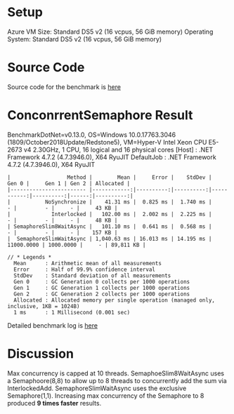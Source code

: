 # Setup
Azure VM Size: Standard DS5 v2 (16 vcpus, 56 GiB memory)
Operating System: Standard DS5 v2 (16 vcpus, 56 GiB memory)

# Source Code
Source code for the benchmark is [here](./ConcurrentSemaphore/ConcurrentSemaphoreDemo.cs)

# ConconrrentSemaphore Result
BenchmarkDotNet=v0.13.0, OS=Windows 10.0.17763.3046 (1809/October2018Update/Redstone5), VM=Hyper-V
Intel Xeon CPU E5-2673 v4 2.30GHz, 1 CPU, 16 logical and 16 physical cores
  [Host]     : .NET Framework 4.7.2 (4.7.3946.0), X64 RyuJIT
  DefaultJob : .NET Framework 4.7.2 (4.7.3946.0), X64 RyuJIT


```
|                  Method |        Mean |     Error |    StdDev |      Gen 0 |     Gen 1 | Gen 2 | Allocated |
|------------------------ |------------:|----------:|----------:|-----------:|----------:|------:|----------:|
|           NoSynchronize |    41.31 ms |  0.825 ms |  1.740 ms |          - |         - |     - |     43 KB |
|             Interlocked |   102.00 ms |  2.002 ms |  2.225 ms |          - |         - |     - |     48 KB |
| SemaphoreSlim8WaitAsync |   101.10 ms |  0.641 ms |  0.568 ms |          - |         - |     - |    157 KB |
|  SemaphoreSlimWaitAsync | 1,040.63 ms | 16.013 ms | 14.195 ms | 11000.0000 | 1000.0000 |     - | 89,811 KB |

// * Legends *
  Mean      : Arithmetic mean of all measurements
  Error     : Half of 99.9% confidence interval
  StdDev    : Standard deviation of all measurements
  Gen 0     : GC Generation 0 collects per 1000 operations
  Gen 1     : GC Generation 1 collects per 1000 operations
  Gen 2     : GC Generation 2 collects per 1000 operations
  Allocated : Allocated memory per single operation (managed only, inclusive, 1KB = 1024B)
  1 ms      : 1 Millisecond (0.001 sec)
```

Detailed benchmark log is [here](./Benchmark.ConcurrentSemaphore.log)
# Discussion
Max concurrency is capped at 10 threads. SemaphoeSlim8WaitAsync uses a Semaphoore(8,8) to allow up to 8 threads to concurrently add the sum via InterlockedAdd. SemaphoreSlimWaitAsync uses the exclusive Semaphore(1,1). Increasing max concurrency of the Semaphore to 8 produced **9 times faster** results. 
